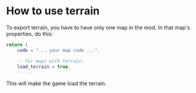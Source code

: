 # How to use terrain

To export terrain, you have to have only one map in the mod. In that map's properties, do this:

```lua
return {
	code = "... your map code ...",

	-- for maps with terrain:
	load_terrain = true,
    -- ...
```

This will make the game load the terrain.
